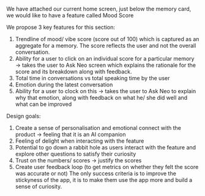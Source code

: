 We have attached our current home screen, just below the memory card, we would like to have a feature called Mood Score


We propose 3 key features for this section:
1. Trendline of mood/ vibe score (score out of 100) which is captured as an aggregate for a memory. The score reflects the user and not the overall conversation.
2. Ability for a user to click on an individual score for a particular memory → takes the user to Ask Neo screen which explains the rationale for the score and its breakdown along with feedback.
3. Total time in conversations vs total speaking time by the user
4. Emotion during the latest conversation
5. Ability for a user to clock on this → takes the user to Ask Neo to explain why that emotion, along with feedback on what he/ she did well and what can be improved

Design goals:
1. Create a sense of personalisation and emotional connect with the product → feeling that it is an AI companion
2. Feeling of delight when interacting with the feature
3. Potential to go down a rabbit hole as users interact with the feature and explore other questions to satisfy their curiosity
4. Trust on the numbers/ scores → justify the scores
5. Create user feedback loop (to get metrics on whether they felt the score was accurate or not)
The only success criteria is to improve the stickyness of the app, it is to make them use the app more and build a sense of curiosity.

